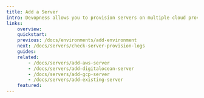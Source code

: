 ```yaml
---
title: Add a Server
intro: Devopness allows you to provision servers on multiple cloud providers or connect to existing servers. Choose one of the related topics below to get specific instructions for the cloud provider on which you want to add a new server.
links:
    overview:
    quickstart:
    previous: /docs/environments/add-environment
    next: /docs/servers/check-server-provision-logs
    guides:
    related:
        - /docs/servers/add-aws-server
        - /docs/servers/add-digitalocean-server
        - /docs/servers/add-gcp-server
        - /docs/servers/add-existing-server
    featured:
---
```


